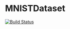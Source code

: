 # MNISTDataset

[![Build Status](https://travis-ci.org/Elzair/MNISTDataset.jl.svg?branch=master)](https://travis-ci.org/Elzair/MNISTDataset.jl)
